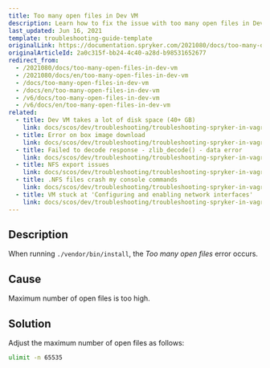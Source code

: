 ```yaml
---
title: Too many open files in Dev VM
description: Learn how to fix the issue with too many open files in Dev VM
last_updated: Jun 16, 2021
template: troubleshooting-guide-template
originalLink: https://documentation.spryker.com/2021080/docs/too-many-open-files-in-dev-vm
originalArticleId: 2a0c315f-bb24-4c40-a28d-b98531652677
redirect_from:
  - /2021080/docs/too-many-open-files-in-dev-vm
  - /2021080/docs/en/too-many-open-files-in-dev-vm
  - /docs/too-many-open-files-in-dev-vm
  - /docs/en/too-many-open-files-in-dev-vm
  - /v6/docs/too-many-open-files-in-dev-vm
  - /v6/docs/en/too-many-open-files-in-dev-vm
related:
  - title: Dev VM takes a lot of disk space (40+ GB)
    link: docs/scos/dev/troubleshooting/troubleshooting-spryker-in-vagrant-issues/other-spryker-in-vagrant-issues/dev-vm-takes-a-lot-of-disk-space-40-gb.html
  - title: Error on box image download
    link: docs/scos/dev/troubleshooting/troubleshooting-spryker-in-vagrant-issues/other-spryker-in-vagrant-issues/error-on-box-image-download.html
  - title: Failed to decode response - zlib_decode() - data error
    link: docs/scos/dev/troubleshooting/troubleshooting-spryker-in-vagrant-issues/other-spryker-in-vagrant-issues/failed-to-decode-response-zlib-decode-data-error.html
  - title: NFS export issues
    link: docs/scos/dev/troubleshooting/troubleshooting-spryker-in-vagrant-issues/other-spryker-in-vagrant-issues/nfs-export-issues.html
  - title: .NFS files crash my console commands
    link: docs/scos/dev/troubleshooting/troubleshooting-spryker-in-vagrant-issues/other-spryker-in-vagrant-issues/nfs-files-crash-my-console-commands.html
  - title: VM stuck at 'Configuring and enabling network interfaces'
    link: docs/scos/dev/troubleshooting/troubleshooting-spryker-in-vagrant-issues/other-spryker-in-vagrant-issues/vm-stuck-at-configuring-and-enabling-network-interfaces.html
---
```


## Description

When running `./vendor/bin/install`, the *Too many open files* error occurs.

## Cause

Maximum number of open files is too high.

## Solution

Adjust the maximum number of open files as follows:

```bash
ulimit -n 65535
```
